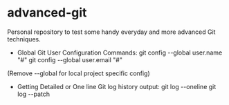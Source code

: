 # advanced-git
Personal repository to test some handy everyday and more advanced Git techniques.

- Global Git User Configuration Commands:
git config --global user.name "#"
git config --global user.email "#"

(Remove --global for local project specific config)

- Getting Detailed or One line Git log history output:
git log --oneline
git log --patch